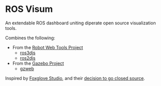 # ROS Visum

An extendable ROS dashboard uniting diperate open source visualization tools.

Combines the following:
* From the [Robot Web Tools Project](https://robotwebtools.github.io/)
    * [ros3djs](https://github.com/RobotWebTools/ros3djs)
    * [ros2djs](https://github.com/RobotWebTools/ros2djs)
* From the [Gazebo Project](https://gazebosim.org/home)
    * [gzweb](https://github.com/gazebo-web/gzweb)

Inspired by [Foxglove Studio](https://foxglove.dev/), and their [decision to go closed source](https://foxglove.dev/blog/foxglove-2-0-unifying-robotics-observability#discontinuing-foxglove-studio-open-source).

